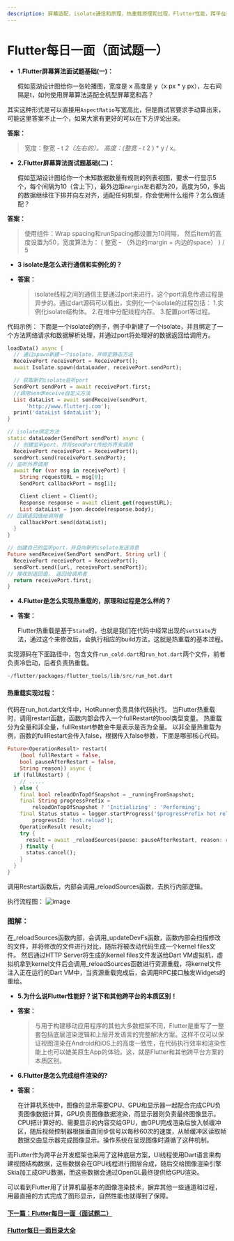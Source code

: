 ```yaml
---
description: 屏幕适配，isolate通信和原理，热重载原理和过程，Flutter性能，跨平台区别，组件渲染。
---
```


# Flutter每日一面（面试题一）



* **1.Flutter屏幕算法面试题基础\(一\)：**

  假如蓝湖设计图给你一张轮播图，宽度是 x 高度是 y（x px \* y px），左右间隔是t，如何使用屏幕算法适配全机型屏幕宽和高？

其实这种形式是可以直接用`AspectRatio`写宽高比，但是面试官要求手动算出来，可能这里答案不止一个，如果大家有更好的可以在下方评论出来。

**答案：**

> 宽度：整宽 - t  _2（左右的）。 高度：\(整宽 - t_  2 \) \* y / x。

* **2.Flutter屏幕算法面试题基础\(二\)：**

  假如蓝湖设计图给你一个未知数据数量有规则的列表视图，要求一行显示5个，每个间隔为10（含上下），最外边距`margin`左右都为20，高度为50，多出的数据继续往下排并向左对齐，适配任何机型，你会使用什么组件？怎么做适配？

**答案：**

> 使用组件：Wrap spacing和runSpacing都设置为10间隔， 然后Item的高度设置为50，宽度算法为： \( 整宽 - （外边的margin + 内边的space） \) / 5

* **3 isolate是怎么进行通信和实例化的？**
* **答案：**

  > isolate线程之间的通信主要通过port来进行，这个port消息传递过程是异步的。通过dart源码可以看出，实例化一个isolate的过程包括： 1.实例化isolate结构体。 2.在堆中分配线程内存。 3.配置port等过程。

代码示例： 下面是一个isolate的例子，例子中新建了一个isolate，并且绑定了一个方法网络请求和数据解析处理，并通过port将处理好的数据返回给调用方。

```dart
loadData() async {
  // 通过spawn新建一个isolate，并绑定静态方法
  ReceivePort receivePort = ReceivePort();
  await Isolate.spawn(dataLoader, receivePort.sendPort);

  // 获取新的isolate监听port
  SendPort sendPort = await receivePort.first;
  //调用sendReceive自定义方法
  List dataList = await sendReceive(sendPort,
      'http://www.flutterj.com');
  print('dataList $dataList');
}

// isolate绑定方法
static dataLoader(SendPort sendPort) async {
  // 创建监听port，并将sendPort传给外界来调用
  ReceivePort receivePort = ReceivePort();
  sendPort.send(receivePort.sendPort);
// 监听外界调用
  await for (var msg in receivePort) {
    String requestURL = msg[0];
    SendPort callbackPort = msg[1];

    Client client = Client();
    Response response = await client.get(requestURL);
    List dataList = json.decode(response.body);
// 回调返回值给调用者
    callbackPort.send(dataList);
  }
}

// 创建自己的监听port，并且向新的isolate发送消息
Future sendReceive(SendPort sendPort, String url) {
  ReceivePort receivePort = ReceivePort();
  sendPort.send([url, receivePort.sendPort]);
// 接收到返回值， 返回给调用者
  return receivePort.first;
}
```

* **4.Flutter是怎么实现热重载的，原理和过程是怎么样的？**
* **答案：**

  Flutter热重载是基于`State`的，也就是我们在代码中经常出现的`setState`方法，通过这个来修改后，会执行相应的build方法，这就是热重载的基本过程。

实现源码在下面路径中，包含文件`run_cold.dart`和`run_hot.dart`两个文件，前者负责冷启动，后者负责热重载。

```dart
~/flutter/packages/flutter_tools/lib/src/run_hot.dart
```

#### 热重载实现过程：

代码在run\_hot.dart文件中，HotRunner负责具体代码执行。 当Flutter热重载时，调用restart函数，函数内部会传入一个fullRestart的bool类型变量。 热重载分为全量和非全量，fullRestart参数金牛是表示是否为全量。 以非全量热重载为例，函数的fullRestart会传入false，根据传入false参数，下面是哪部核心代码。

```dart
Future<OperationResult> restart(
    {bool fullRestart = false,
    bool pauseAfterRestart = false,
    String reason}) async {
  if (fullRestart) {
    // .....
  } else {
    final bool reloadOnTopOfSnapshot = _runningFromSnapshot;
    final String progressPrefix =
        reloadOnTopOfSnapshot ? 'Initializing' : 'Performing';
    final Status status = logger.startProgress('$progressPrefix hot reload...',
        progressId: 'hot.reload');
    OperationResult result;
    try {
      result = await _reloadSources(pause: pauseAfterRestart, reason: reason);
    } finally {
      status.cancel();
    }
  }
}
```

调用Restart函数后，内部会调用\_reloadSources函数，去执行内部逻辑。

执行流程图： ![image](https://github.com/ahyangnb/flutter_interview/blob/master/img/reload.png?raw=true)

### 图解：

在\_reloadSources函数内部，会调用\_updateDevFs函数，函数内部会扫描修改的文件，并将修改的文件进行对比，随后将被改动代码生成一个kernel files文件。 然后通过HTTP Server将生成的kernel files文件发送给Dart VM虚拟机，虚拟机拿到kernel文件后会调用\_reloadSources函数进行资源重载，将kernel文件注入正在运行的Dart VM中，当资源重载完成后，会调用RPC接口触发Widgets的重绘。

* **5.为什么说Flutter性能好？说下和其他跨平台的本质区别！**
* **答案：**

  > 与用于构建移动应用程序的其他大多数框架不同，Flutter是重写了一整套包括底层渲染逻辑和上层开发语言的完整解决方案。这样不仅可以保证视图渲染在Android和iOS上的高度一致性，在代码执行效率和渲染性能上也可以媲美原生App的体验。这，就是Flutter和其他跨平台方案的本质区别。

* **6.Flutter是怎么完成组件渲染的?**
* **答案：**

  在计算机系统中，图像的显示需要CPU、GPU和显示器一起配合完成CPU负责图像数据计算，GPU负责图像数据渲染，而显示器则负责最终图像显示。CPU把计算好的、需要显示的内容交给GPU，由GPU完成渲染后放入帧缓冲区，随后视频控制器根据垂直同步信号以每秒60次的速度，从帧缓冲区读取帧数据交由显示器完成图像显示。操作系统在呈现图像时遵循了这种机制。

而Flutter作为跨平台开发框架也采用了这种底层方案，UI线程使用Dart语言来构建视图结构数据，这些数据会在GPU线程进行图层合成，随后交给图像渲染引擎Skia加工成GPU数据，而这些数据会通过OpenGL最终提供给GPU渲染。

可以看到Flutter用了计算机最基本的图像渲染技术，摒弃其他一些通道和过程，用最直接的方式完成了图形显示，自然性能也就得到了保障。

#### [下一篇：Flutter每日一面（面试题二）](https://github.com/ahyangnb/flutter_interview/issues/2)

#### [Flutter每日一面目录大全](https://github.com/ahyangnb/flutter_interview)

